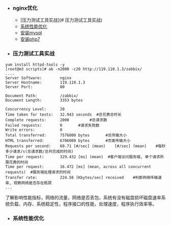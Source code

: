 + ### nginx优化
    + [压力测试工具实战](# 压力测试工具实战)
    + [系统性能优化](#系统性能优化)
    + [安装mysql](#安装mysql)
    + [安装php7](#安装php7)
+ ###  压力测试工具实战
```
yum install httpd-tools -y
[root@m3 scripts]# ab -n2000 -c20 http://119.110.1.3/zabbix/
....
Server Software:        nginx
Server Hostname:        119.110.1.3
Server Port:            80

Document Path:          /zabbix/
Document Length:        3353 bytes

Concurrency Level:      20
Time taken for tests:   32.943 seconds	#总花费总时长
Complete requests:      2000		 #总请求数
Failed requests:        0		#请求失败数
Write errors:           0
Total transferred:      7576000 bytes		#总传输大小
HTML transferred:       6706000 bytes		#页面传输大小
Requests per second:    60.71 [#/sec] (mean)	[#/sec] (mean)    #每秒多少请求/s(总请求数/总共完成的时间)
Time per request:       329.432 [ms] (mean)	 #客户端访问服务端, 单个请求所需花费的时间
Time per request:       16.472 [ms] (mean, across all concurrent requests)	#服务端处理请求的时间
Transfer rate:          224.58 [Kbytes/sec] received	#判断网络传输速率, 观察网络是否存在瓶颈
...
```
了解影响性能指标，网络的流量，网络是否丢包，系统有没有磁盘损坏磁盘速率系统负载、内存、系统稳定性，程序接口的性能，处理速度，程序执行效率等。
+ ###  系统性能优化